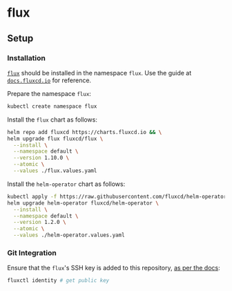 # flux

## Setup

### Installation

[`flux`](https://fluxcd.io) should be installed in the
namespace `flux`. Use the guide at
[`docs.fluxcd.io`](https://github.com/weaveworks/flux/blob/master/site/helm-get-started.md)
for reference.

Prepare the namespace `flux`:

```bash
kubectl create namespace flux
```

Install the `flux` chart as follows:

```bash
helm repo add fluxcd https://charts.fluxcd.io && \
helm upgrade flux fluxcd/flux \
  --install \
  --namespace default \
  --version 1.10.0 \
  --atomic \
  --values ./flux.values.yaml
```

Install the `helm-operator` chart as follows:

```bash
kubectl apply -f https://raw.githubusercontent.com/fluxcd/helm-operator/1.2.0/deploy/crds.yaml && \
helm upgrade helm-operator fluxcd/helm-operator \
  --install \
  --namespace default \
  --version 1.2.0 \
  --atomic \
  --values ./helm-operator.values.yaml
```

### Git Integration

Ensure that the `flux`'s SSH key is added to this repository,
[as per the docs](https://github.com/weaveworks/flux/blob/master/site/fluxctl.md#add-an-ssh-deploy-key-to-the-repository):

```bash
fluxctl identity # get public key
```
